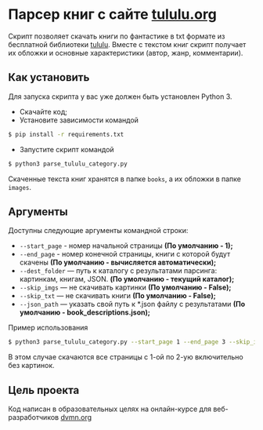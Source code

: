 # Парсер книг с сайте [tululu.org](https://tululu.org/)

Скрипт позволяет скачать книги по фантастике в txt формате из бесплатной 
библиотеки 
[tululu](https://tululu.org/). Вместе с текстом книг скрипт получает их обложки 
и основные характеристики (автор, жанр, комментарии).

## Как установить

Для запуска скрипта у вас уже должен быть установлен Python 3.

- Скачайте код;
- Установите зависимости командой 
```bash
$ pip install -r requirements.txt
```
- Запустите скрипт командой 
```bash
$ python3 parse_tululu_category.py
```

Скаченные текста книг хранятся в папке `books`, а их обложки в папке 
`images`.

## Аргументы

Доступны следующие аргументы командной строки:
- `--start_page` - номер начальной страницы **(По умолчанию - 1);**
- `--end_page` - номер конечной страницы, книги с которой будут скачены **(По умолчанию - вычисляется автоматически);**
- `--dest_folder` — путь к каталогу с результатами парсинга: картинкам, книгам, JSON. **(По умолчанию - текущий каталог);**
- `--skip_imgs` — не скачивать картинки **(По умолчанию - False);**
- `--skip_txt` — не скачивать книги **(По умолчанию - False);**
- `--json_path` — указать свой путь к *.json файлу с результатами **(По умолчанию - book_descriptions.json);**

Пример использования
```bash
$ python3 parse_tululu_category.py --start_page 1 --end_page 3 --skip_imgs True
```
В этом случае скачаются все страницы с 1-ой по 2-ую включительно без картинок.

## Цель проекта

Код написан в образовательных целях на онлайн-курсе для веб-разработчиков [dvmn.org](https://dvmn.org/)
